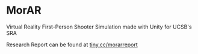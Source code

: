 # MorAR
Virtual Reality First-Person Shooter Simulation made with Unity for UCSB's SRA

Research Report can be found at [tiny.cc/morarreport](tiny.cc/morarreport)
